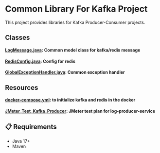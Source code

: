 # Common Library For Kafka Project

This project provides libraries for Kafka Producer-Consumer projects.

## Classes
#### [LogMessage.java](src/main/java/com/kafein/common/model/LogMessage.java): Common model class for kafka/redis message
#### [RedisConfig.java](src/main/java/com/kafein/common/config/RedisConfig.java): Config for redis
#### [GlobalExceptionHandler.java](src/main/java/com/kafein/common/exception/GlobalExceptionHandler.java): Common exception handler

## Resources

#### [docker-compose.yml](src/main/resources/docker/docker-compose.yml): to initialize kafka and redis in the docker
#### [JMeter_Test_Kafka_Producer](src/main/resources/test/JMeter_Test_Kafka_Producer.jmx): JMeter test plan for log-producer-service


## 📋 Requirements  
- Java 17+   
- Maven  
